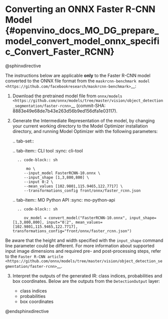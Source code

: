 # Converting an ONNX Faster R-CNN Model {#openvino_docs_MO_DG_prepare_model_convert_model_onnx_specific_Convert_Faster_RCNN}

@sphinxdirective

The instructions below are applicable **only** to the Faster R-CNN model converted to the ONNX file format from the `maskrcnn-benchmark model <https://github.com/facebookresearch/maskrcnn-benchmark>`__:

1. Download the pretrained model file from `onnx/models <https://github.com/onnx/models/tree/master/vision/object_detection_segmentation/faster-rcnn>`__ (commit-SHA: 8883e49e68de7b43e263d56b9ed156dfa1e03117).

2. Generate the Intermediate Representation of the model, by changing your current working directory to the Model Optimizer installation directory, and running Model Optimizer with the following parameters:

   .. tab-set::
   
      .. tab-item:: CLI tool
         :sync: cli-tool
   
         .. code-block:: sh
   
             mo \
            --input_model FasterRCNN-10.onnx \
            --input_shape [1,3,800,800] \
            --input 0:2 \
            --mean_values [102.9801,115.9465,122.7717] \
            --transformations_config front/onnx/faster_rcnn.json
   
      .. tab-item:: MO Python API
         :sync: mo-python-api
   
         .. code-block:: sh
   
            ov_model = convert_model("FasterRCNN-10.onnx", input_shape=[1,3,800,800], input="0:2", mean_values=[102.9801,115.9465,122.7717], transformations_config="front/onnx/faster_rcnn.json")


Be aware that the height and width specified with the ``input_shape`` command line parameter could be different. For more information about supported input image dimensions and required pre- and post-processing steps, refer to the `Faster R-CNN article <https://github.com/onnx/models/tree/master/vision/object_detection_segmentation/faster-rcnn>`__.

3. Interpret the outputs of the generated IR: class indices, probabilities and box coordinates. Below are the outputs from the ``DetectionOutput`` layer:

   * class indices
   * probabilities
   * box coordinates

@endsphinxdirective
